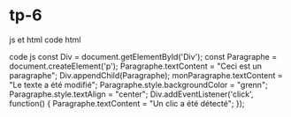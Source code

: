# tp-6
js et html 
code html
<!DOCTYPE html>
<html lang="fr">
<head>
 <meta charset="UTF-8">
 <meta name="viewport" content="width=device-width, initial-scale=2.0">
 <title> la Manipulation du dm</title>
</head>
<body>
 <div id="Div"></div>
 <script src="Js6.js"></script>
</body>
</html>
code js
const Div = document.getElementById('Div');
const Paragraphe = document.createElement('p');
Paragraphe.textContent = "Ceci est un paragraphe";
Div.appendChild(Paragraphe);
monParagraphe.textContent = "Le texte a été modifié";
Paragraphe.style.backgroundColor = "grenn";
Paragraphe.style.textAlign = "center";
Div.addEventListener('click', function() {
 Paragraphe.textContent = "Un clic a été détecté";
}); 
